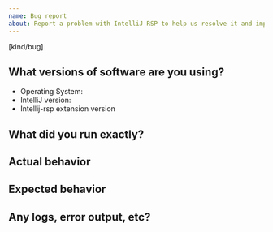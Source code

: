```yaml
---
name: Bug report
about: Report a problem with IntelliJ RSP to help us resolve it and improve
---
```

[kind/bug]

<!--

Welcome! - We kindly ask you to:

  1. Fill out the issue template below 

Thanks for understanding, and for contributing to the project!

-->

## What versions of software are you using?
- Operating System:
- IntelliJ version:
- Intellij-rsp extension version

## What did you run exactly?


## Actual behavior


## Expected behavior


## Any logs, error output, etc?

